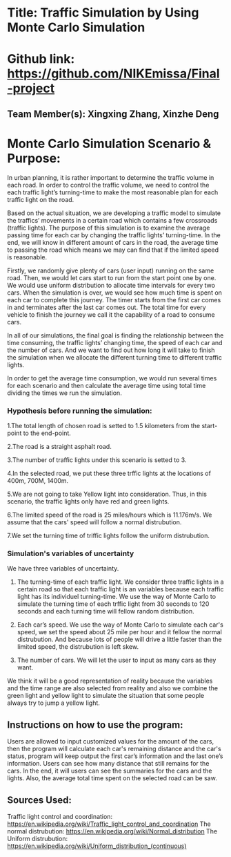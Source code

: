 # Title: Traffic Simulation by Using Monte Carlo Simulation

# Github link: https://github.com/NIKEmissa/Final-project

## Team Member(s): Xingxing Zhang, Xinzhe Deng

# Monte Carlo Simulation Scenario & Purpose:
  In urban planning, it is rather important to determine the traffic volume in each road. In order to control the traffic volume, we need to control the each traffic light’s turning-time to make the most reasonable plan for each traffic light on the road.
  
  Based on the actual situation, we are developing a traffic model to simulate the traffics’ movements in a certain road which contains a few crossroads (traffic lights).  The purpose of this simulation is to examine the average passing time for each car by changing the traffic lights’ turning-time. In the end, we will know in different amount of cars in the road, the average time to passing the road which means we may can find that if the limited speed is reasonable.
  
  Firstly, we randomly give plenty of cars (user input) running on the same road. Then, we would let cars start to run from the start point one by one. We would use uniform distribution to allocate time intervals for every two cars. When the simulation is over, we would see how much time is spent on each car to complete this journey. The timer starts from the first car comes in and terminates after the last car comes out. The total time for every vehicle to finish the journey we call it the capability of a road to consume cars.

  In all of our simulations, the final goal is finding the relationship between the time consuming, the traffic lights’ changing time, the speed of each car and the number of cars. And we want to find out how long it will take to finish the simulation when we allocate the different turning time to different traffic lights.
  
  In order to get the average time consumption, we would run several times for each scenario and then calculate the average time using total time dividing the times we run the simulation.

### Hypothesis before running the simulation:
1.The total length of chosen road is setted to 1.5 kilometers from the start-point to the end-point. 

2.The road is a straight asphalt road.

3.The number of traffic lights under this scenario is setted to 3.

4.In the selected road, we put these three trffic lights at the locations of 400m, 700M, 1400m.

5.We are not going to take Yellow light into consideration. Thus, in this scenario, the traffic lights only have red and green lights.

6.The limited speed of the road is 25 miles/hours which is 11.176m/s. We assume that the cars' speed will follow a normal distrubution.

7.We set the turning time of triffic lights follow the uniform distrubution.

### Simulation's variables of uncertainty
  We have three variables of uncertainty.
  1. The turning-time of each traffic light.
  We consider three traffic lights in a certain road so that each traffic light is an variables because each traffic light has its individuel turning-time. We use the way of Monte Carlo to simulate the turning time of each trffic light from 30 seconds to 120 seconds and each turning time will fellow random distribution.
  
 2. Each car’s speed.
  We use the way of Monte Carlo to simulate each car's speed, we set the speed about 25 mile per hour and it fellow the normal distrubution. And because lots of people will drive a little faster than the limited speed, the distrubution is left skew.
  
  3. The number of cars.
  We will let the user to input as many cars as they want.
  
  We think it will be a good representation of reality because the variables and the time range are also selected from reality and also we combine the green light and yellow light to simulate the situation that some people always try to jump a yellow light.

## Instructions on how to use the program:
  Users are allowed to input customized values for the amount of the cars, then the program will calculate each car's remaining distance and the car's status, program will keep output the first car’s information and the last one’s information. Users can see how many distance that still remains for the cars. In the end, it will users can see the summaries for the cars and the lights. Also, the average total time spent on the selected road can be saw.

## Sources Used:
Traffic light control and coordination: https://en.wikipedia.org/wiki/Traffic_light_control_and_coordination
The normal distrubution: https://en.wikipedia.org/wiki/Normal_distribution
The Uniform distrubution: https://en.wikipedia.org/wiki/Uniform_distribution_(continuous)
